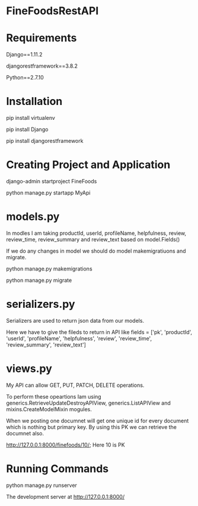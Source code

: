 # FineFoodsRestAPI

# Requirements
Django==1.11.2

djangorestframework==3.8.2

Python==2.7.10
# Installation
pip install virtualenv

pip install Django

pip install djangorestframework
# Creating Project and Application
django-admin startproject FineFoods

python manage.py startapp MyApi
# models.py
In modles I am taking productId, userId, profileName, helpfulness, review, review_time, review_summary and review_text based on model.Fields()

If we do any changes in model we should do model makemigratiuons and migrate.

python manage.py makemigrations

python manage.py migrate
# serializers.py
Serializers are used to return json data from our models.

Here we have to give the fileds to return in API like fields = ['pk', 'productId', 'userId', 'profileName', 'helpfulness', 'review', 'review_time', 'review_summary', 'review_text']
# views.py
My API can allow GET, PUT, PATCH, DELETE operations.

To perform these opeartions Iam using generics.RetrieveUpdateDestroyAPIView, generics.ListAPIView and mixins.CreateModelMixin mogules.

When we posting one documnet will get one unique id for every document which is nothing but primary key. By using this PK we can retrieve the documnet also.

http://127.0.0.1:8000/finefoods/10/; Here 10 is PK
# Running Commands
python manage.py runserver
  
  The development server at http://127.0.0.1:8000/
